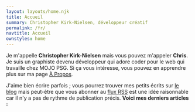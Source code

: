 ```yaml
---
layout: layouts/home.njk
title: Accueil
summary: Christopher Kirk-Nielsen, développeur créatif
permalink: /fr/
navtitle: Accueil
ownstyles: home
---
```


Je m'appelle **Christopher Kirk-Nielsen** mais vous pouvez m'appeler **Chris**. Je suis un graphiste devenu développeur qui adore coder pour le web qui travaille chez MOJO PSG. Si ça vous intéresse, vous pouvez en apprendre plus sur ma page [À Propos](/fr/a-propos/).

J'aime bien écrire parfois ; vous pourrez trouver mes petits écrits sur [le blog](/fr/blog/) mais peut-être que vous abonner au [flux RSS](/fr/rss.xml) est une idée raisonnable car il n'y a pas de rythme de publication précis. **Voici mes derniers articles :**